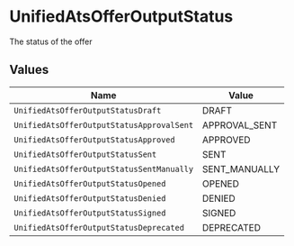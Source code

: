 # UnifiedAtsOfferOutputStatus

The status of the offer


## Values

| Name                                      | Value                                     |
| ----------------------------------------- | ----------------------------------------- |
| `UnifiedAtsOfferOutputStatusDraft`        | DRAFT                                     |
| `UnifiedAtsOfferOutputStatusApprovalSent` | APPROVAL_SENT                             |
| `UnifiedAtsOfferOutputStatusApproved`     | APPROVED                                  |
| `UnifiedAtsOfferOutputStatusSent`         | SENT                                      |
| `UnifiedAtsOfferOutputStatusSentManually` | SENT_MANUALLY                             |
| `UnifiedAtsOfferOutputStatusOpened`       | OPENED                                    |
| `UnifiedAtsOfferOutputStatusDenied`       | DENIED                                    |
| `UnifiedAtsOfferOutputStatusSigned`       | SIGNED                                    |
| `UnifiedAtsOfferOutputStatusDeprecated`   | DEPRECATED                                |